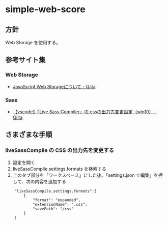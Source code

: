 # simple-web-score

## 方針
Web Storage を使用する。



## 参考サイト集
### Web Storage
- [JavaScript Web Storageについて \- Qiita](https://qiita.com/smith-30/items/e200b246a9fc960cb52e)


### Sass
- [【vscode】『Live Sass Compiler』の\.cssの出力先変更設定（win10） \- Qiita](https://qiita.com/fukudamax/items/9c974415b0668516c39e)


## さまざまな手順

### liveSassCompile の CSS の出力先を変更する

1. 設定を開く
1. liveSassCompile.settings.formats を検索する
1. 上のタブ部分を「ワークスペース」にした後、「settings.json で編集」を押して、次の内容を追加する

```
    "liveSassCompile.settings.formats":[
        {
            "format": "expanded",
            "extensionName": ".css",
            "savePath": "/css"
        }
    ]
```



